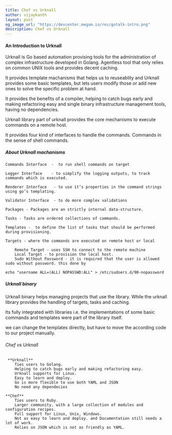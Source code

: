 ```yaml
---
title: Chef vs Urknall
author: vijaykanth
layout: post
og_image_url: "https://devcenter.megam.io/res/gotalk-intro.png"
description: Chef vs Urknall
---
```


#### An Introduction to Urknall

Urknall is Go based automation provising tools for the administration of complex infrastructure developed in Golang. Agentless tool that only relies on common UNIX tools and provides decent caching.

It provides template machanisms that helps us to reuseablity and Urknall provides some basic templates, but lets users modify those or add new ones to solve the specific problem at hand.


It provides the benefits of a compiler, helping to catch bugs early and making refactoring easy and single binary infrastructure management tools, having no dependencies.

Urknall library part of urknall provides the core mechanisms to execute commands on a remote host.

 It provides four kind of interfaces to handle the commands. Commands in the sense of shell commands.

##### About Urknall machanisms

  	Commands Interface  -  to run shell commands on target  

 	Logger Interface    - to simplify the logging outputs, to track commands which is executed.

	Renderer Interface   - to use it’s properties in the command strings using go’s templating.

	Validator Interface  - to do more complex validations

 	Packages - Packages are an strictly internal data-structure.

	Tasks - Tasks are ordered collections of commands.

	Templates -  to define the list of tasks that should be performed during provisioning.

	Targets - where the commands are executed on remote host or local

		Remote Target - uses SSH to connect to the remote machine
		Local Target - to provision the local host.
		Sudo Without Password - it is required that the user is allowed sudo without password. this done by

	echo "username ALL=(ALL) NOPASSWD:ALL" > /etc/sudoers.d/90-nopassword


##### Urknall binary


   Urknall binary helps managing projects that use the library. While the urknall library provides the handling of targets, tasks and caching.

   Its fully integrated with libraries i.e. the implementations of some basic commands and templates were part of the library itself.

   we can change the templates directly, but have to move the according code to our project manually.

###### Chef vs Urknall
     **Urknall**
		Ties users to Golang.
		Helping to catch bugs early and making refactoring easy.
		Urknall supports for Linux.
		Easy to learn and deploy.
		Go is more flexible to use both YAML and JSON
        No need any dependecies

 	**Chef**
		Ties users to Ruby.
		Larger community, with a large collection of modules and configuration recipes.
		Full support for Linux, Unix, Windows.
		Not as easy to learn and deploy. and Documentation still needs a lot of work.
		Relies on JSON which is not as friendly as YAML.
